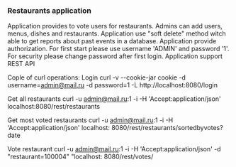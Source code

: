 ### **Restaurants application**

Application provides to vote users for restaurants. Admins can add users, menus, dishes and restaurants. Application
use "soft delete" method witch able to get reports about past events in a database. Application provide authorization.
For first start please use username 'ADMIN' and password '1'. For security please change password after first login.
Application support REST API

Cople of curl operations:
Login curl -v --cookie-jar cookie -d username=admin@mail.ru -d password=1 -L http://localhost:8080/login

Get all restaurants curl -u admin@mail.ru:1 -i -H 'Accept:application/json' localhost:8080/rest/restaurants

Get most voted restaurants curl -u admin@mail.ru:1 -i -H 'Accept:application/json' localhost:
8080/rest/restaurants/sortedbyvotes?date

Vote restaurant curl -u admin@mail.ru:1 -i -H 'Accept:application/json' -d "restaurant=100004" "localhost:
8080/rest/votes/